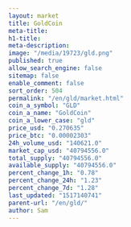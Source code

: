 ```yaml
---
layout: market
title: GoldCoin
meta-title: 
h1-title: 
meta-description: 
image: "/media/19723/gld.png"
published: true
allow_search_engine: false
sitemap: false
enable_comment: false
sort_order: 504
permalink: "/en/gld/market.html"
coin_a_symbol: "GLD"
coin_a_name: "GoldCoin"
coin_a_lower_case: "gld"
price_usd: "0.270635"
price_btc: "0.00002303"
24h_volume_usd: "140621.0"
market_cap_usd: "40794556.0"
total_supply: "40794556.0"
available_supply: "40794556.0"
percent_change_1h: "0.78"
percent_change_24h: "1.23"
percent_change_7d: "1.28"
last_updated: "1517140741"
parent-url: "/en/gld/"
author: Sam
---
```



